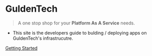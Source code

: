# GuldenTech

> A one stop shop for your **Platform As A Service** needs.

- This site is the developers guide to bulding / deploying apps on GuldenTech's infrastrucutre.

[Getting Started](#welcome-developers)

